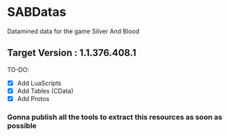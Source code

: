 # SABDatas
Datamined data for the game Silver And Blood

## Target Version : 1.1.376.408.1

TO-DO:
- [x] Add LuaScripts
- [X] Add Tables (CData)
- [X] Add Protos

### Gonna publish all the tools to extract this resources as soon as possible
